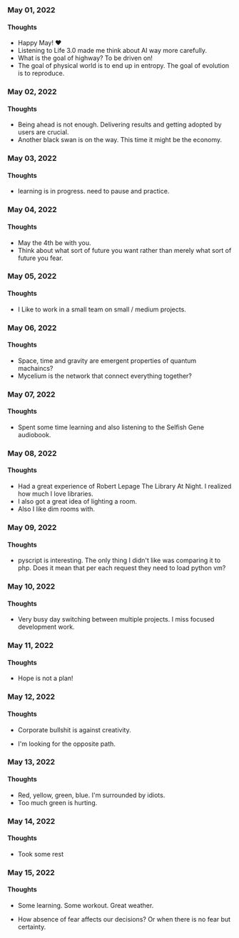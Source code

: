 ### May 01, 2022

#### Thoughts

- Happy May!  ❤
- Listening to Life 3.0 made me think about AI way more carefully.
- What is the goal of highway? To be driven on!
- The goal of physical world is to end up in entropy. The goal of evolution is to reproduce.



### May 02, 2022

#### Thoughts

- Being ahead is not enough. Delivering results and getting adopted by users are crucial.
- Another black swan is on the way. This time it might be the economy.



### May 03, 2022

#### Thoughts

- learning is in progress. need to pause and practice.



### May 04, 2022

#### Thoughts

- May the 4th be with you.
- Think about what sort of future you want rather than merely what sort of future you fear.



### May 05, 2022

#### Thoughts

- I Like to work in a small team on small / medium projects.



### May 06, 2022

#### Thoughts

- Space, time and gravity are emergent properties of quantum machaincs?
- Mycelium is the network that connect everything together?



### May 07, 2022

#### Thoughts

- Spent some time learning and also listening to the Selfish Gene audiobook.



### May 08, 2022

#### Thoughts

- Had a great experience of Robert Lepage The Library At Night. I realized how much I love libraries.
- I also got a great idea of lighting a room.
- Also I like dim rooms with.




### May 09, 2022

#### Thoughts

- pyscript is interesting. The only thing I didn't like was comparing it to php. Does it mean that per each request they need to load python vm? 

### May 10, 2022

#### Thoughts

- Very busy day switching between multiple projects. I miss focused development work.



### May 11, 2022

#### Thoughts

- Hope is not a plan!



### May 12, 2022

#### Thoughts

- Corporate bullshit is against creativity.

- I'm looking for the opposite path.

  

### May 13, 2022

#### Thoughts

- Red, yellow, green, blue. I'm surrounded by idiots.
- Too much green is hurting.



### May 14, 2022

#### Thoughts

- Took some rest



### May 15, 2022

#### Thoughts

- Some learning. Some workout. Great weather.

- How absence of fear affects our decisions? Or when there is no fear but certainty.

  
